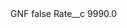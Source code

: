 <?xml version="1.0" encoding="UTF-8"?>
<CustomMetadata xmlns="http://soap.sforce.com/2006/04/metadata" xmlns:xsi="http://www.w3.org/2001/XMLSchema-instance" xmlns:xsd="http://www.w3.org/2001/XMLSchema">
    <label>GNF</label>
    <protected>false</protected>
    <values>
        <field>Rate__c</field>
        <value xsi:type="xsd:double">9990.0</value>
    </values>
</CustomMetadata>
